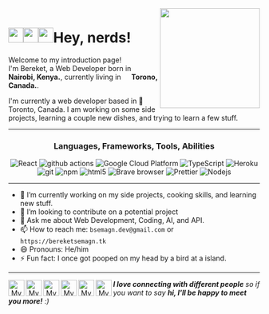 <img align='right' src='https://user-images.githubusercontent.com/5713670/87202985-820dcb80-c2b6-11ea-9f56-7ec461c497c3.gif' width='200"'>

<h1><img src="https://media.giphy.com/media/hvRJCLFzcasrR4ia7z/giphy.gif" width="30"><img src="https://emojis.slackmojis.com/emojis/images/1531849430/4246/blob-sunglasses.gif?1531849430" width= "30"><img src="https://media.giphy.com/media/LnQjpWaON8nhr21vNW/giphy.gif" width="30">Hey, nerds!</h1>

<p>Welcome to my introduction page!</br> I'm Bereket, a Web Developer born in <img src="https://encrypted-tbn0.gstatic.com/images?q=tbn%3AANd9GcThgzf99uwyf1uCXCle6B2CBwCVvvhCfXftYw&usqp=CAU" width="13"/> <b>Nairobi, Kenya.</b>, currently living in <img src="https://www.pinclipart.com/picdir/big/375-3753907_brought-to-you-by-canada-flag-png-icon.png" width="13"/> <b>Torono, Canada.</b>. </p>
<p>I'm currently a web developer based in 🌁 Toronto, Canada. I am working on some side projects, learning a couple new dishes, and trying to learn a few stuff.</p>

---

<h3 align="center"
<h3>Languages, Frameworks, Tools, Abilities</h3>

<p align="center"
<p>
  <img alt="React" src="https://img.shields.io/badge/-React-45b8d8?style=flat-square&logo=react&logoColor=white" />
  <img alt="github actions" src="https://img.shields.io/badge/-Github_Actions-2088FF?style=flat-square&logo=github-actions&logoColor=white" />
  <img alt="Google Cloud Platform" src="https://img.shields.io/badge/-Google_Cloud_Platform-1a73e8?style=flat-square&logo=google-cloud&logoColor=white" />
  <img alt="TypeScript" src="https://img.shields.io/badge/-TypeScript-007ACC?style=flat-square&logo=typescript&logoColor=white" />
  <img alt="Heroku" src="https://img.shields.io/badge/-Heroku-430098?style=flat-square&logo=heroku&logoColor=white" />
  <img alt="git" src="https://img.shields.io/badge/-Git-F05032?style=flat-square&logo=git&logoColor=white" />
  <img alt="npm" src="https://img.shields.io/badge/-NPM-CB3837?style=flat-square&logo=npm&logoColor=white" />
  <img alt="html5" src="https://img.shields.io/badge/-HTML5-E34F26?style=flat-square&logo=html5&logoColor=white" />
  <img alt="Brave browser" src="https://img.shields.io/badge/-Brave_Browser-FB542B?style=flat-square&logo=brave&logoColor=white" />
  <img alt="Prettier" src="https://img.shields.io/badge/-Prettier-F7B93E?style=flat-square&logo=prettier&logoColor=white" />
  <img alt="Nodejs" src="https://img.shields.io/badge/-Nodejs-43853d?style=flat-square&logo=Node.js&logoColor=white" />
</p>

---

- 🌱 I’m currently working on my side projects, cooking skills, and learning new stuff.
- 👯 I’m looking to contribute on a potential project
- 💬 Ask me about Web Development, Coding, AI, and API.
- 📫 How to reach me: `bsemagn.dev@gmail.com` or `https://bereketsemagn.tk`
- 😄 Pronouns: He/him
- ⚡ Fun fact: I once got pooped on my head by a bird at a island.

---

<p align="center">
<a href="https://github.com/you-create">
	<img width="32" align="left"
		 alt="My GitHub profile"
		 src="https://cdn.jsdelivr.net/npm/simple-icons@v3/icons/github.svg">
</a>
<a href="https://dribbble.com/you_create">
	<img width="32" align="left"
		 alt="My Dribbble profile"
		 src="https://cdn.jsdelivr.net/npm/simple-icons@v3/icons/dribbble.svg">
</a>
<a href="https://unsplash.com/@you_create">
	<img width="32" align="left"
		 alt="My Unsplash profile"
		 src="https://cdn.jsdelivr.net/npm/simple-icons@v3/icons/unsplash.svg">
</a>
<a href="https://medium.com/@you_create">
	<img width="32" align="left"
		 alt="My Medium profile"
		 src="https://cdn.jsdelivr.net/npm/simple-icons@v3/icons/medium.svg">
</a>
<a href="https://www.instagram.com/you_create.designs">
	<img width="32" align="left"
		 alt="My Instagram profile"
		 src="https://cdn.jsdelivr.net/npm/simple-icons@v3/icons/instagram.svg">
</a>
<a href="https://www.openprocessing.org/user/206009">
	<img width="32" align="left"
		 alt="My OpenProcessing profile"
		 src="https://www.openprocessing.org/assets/img/logo/logo_36x30_dark@2x.png">
</a>
  </p>
  
<em><b>I love connecting with different people</b> so if you want to say <b>hi, I'll be happy to meet you more!</b> :)</em>
